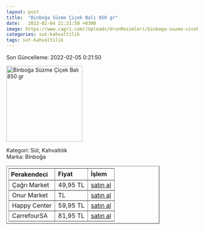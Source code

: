 ```yaml
---
layout: post
title:  "Binboğa Süzme Çiçek Balı 850 gr"
date:   2022-02-04 21:21:50 +0300
image: https://www.cagri.com//Uploads/UrunResimleri/binboga-suzme-cicek-bali-850-gr-5849.jpg
categories: sut-kahvaltilik
tags: sut-kahvaltilik
---
```


Son Güncelleme: 2022-02-05 0:21:50

<img src="https://www.cagri.com//Uploads/UrunResimleri/binboga-suzme-cicek-bali-850-gr-5849.jpg" width="200" alt="Binboğa Süzme Çiçek Balı 850 gr" />

Kategori: Süt, Kahvaltılık
<br />
Marka: Binboğa

<table border="1" style="padding: 5px;width:80%;">
  <tr>
    <td style="padding: 5px;"><strong>Perakendeci</strong></td>
    <td><strong>Fiyat</strong></td>
    <td><strong>İşlem</strong></td>
  </tr>
  <tr>
              <td>Çağrı Market</td>
              <td>49,95 TL</td>
              <td><a target="_blank" href="https://www.cagri.com/binboga-suzme-cicek-bali-850-gr">satın al</a></td>
            </tr><tr>
              <td>Onur Market</td>
              <td> TL</td>
              <td><a target="_blank" href="https://www.onurmarket.com/product/binboga-cicek-bali-850-gr/0a2a998b-1caa-4af6-ba49-a51512528b8c">satın al</a></td>
            </tr><tr>
              <td>Happy Center</td>
              <td>59,95 TL</td>
              <td><a target="_blank" href="https://www.happycenter.com.tr/Product/?product_id=45104">satın al</a></td>
            </tr><tr>
              <td>CarrefourSA</td>
              <td>81,95 TL</td>
              <td><a target="_blank" href="https://www.carrefoursa.com/binboga-cicek-bali-850-g-p-30022597">satın al</a></td>
            </tr>
</table>
